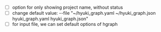 - [ ] option for only showing project name, without status
- [ ] change default value: --file "~/hyuki_graph.yaml ~/hyuki_graph.json hyuki_graph.yaml
    hyuki_graph.json"
- [ ] for input file, we can set default options of hgraph
